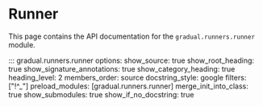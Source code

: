 # Runner

This page contains the API documentation for the `gradual.runners.runner` module.

::: gradual.runners.runner
    options:
        show_source: true
        show_root_heading: true
        show_signature_annotations: true
        show_category_heading: true
        heading_level: 2
        members_order: source
        docstring_style: google
        filters: ["!^_"]
        preload_modules: [gradual.runners.runner]
        merge_init_into_class: true
        show_submodules: true
        show_if_no_docstring: true
